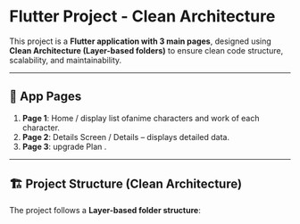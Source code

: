 # Flutter Project - Clean Architecture

This project is a **Flutter application with 3 main pages**, designed using **Clean Architecture (Layer-based folders)** to ensure clean code structure, scalability, and maintainability.

---

## 📱 App Pages
1. **Page 1**: Home / display list ofanime characters and work of each character.  
2. **Page 2**: Details Screen / Details – displays detailed data.  
3. **Page 3**: upgrade Plan .  

---

## 🏗️ Project Structure (Clean Architecture)

The project follows a **Layer-based folder structure**:

